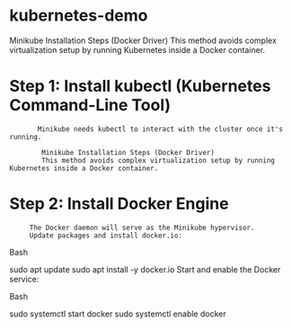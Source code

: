 # kubernetes-demo

Minikube Installation Steps (Docker Driver)
This method avoids complex virtualization setup by running Kubernetes inside a Docker container.

#  Step 1: Install kubectl (Kubernetes Command-Line Tool)
           Minikube needs kubectl to interact with the cluster once it's running.

            Minikube Installation Steps (Docker Driver)
            This method avoids complex virtualization setup by running Kubernetes inside a Docker container.
#  Step 2: Install Docker Engine
         The Docker daemon will serve as the Minikube hypervisor.
         Update packages and install docker.io:

 Bash

 sudo apt update
 sudo apt install -y docker.io
 Start and enable the Docker service:

Bash

sudo systemctl start docker
sudo systemctl enable docker
